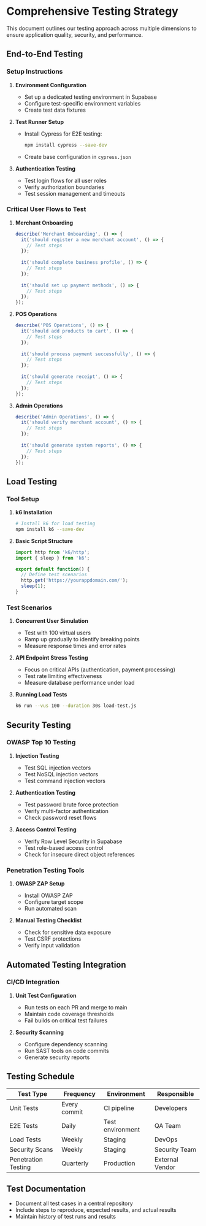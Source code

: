 
# Comprehensive Testing Strategy

This document outlines our testing approach across multiple dimensions to ensure application quality, security, and performance.

## End-to-End Testing

### Setup Instructions

1. **Environment Configuration**
   - Set up a dedicated testing environment in Supabase
   - Configure test-specific environment variables
   - Create test data fixtures

2. **Test Runner Setup**
   - Install Cypress for E2E testing:
     ```bash
     npm install cypress --save-dev
     ```
   
   - Create base configuration in `cypress.json`

3. **Authentication Testing**
   - Test login flows for all user roles
   - Verify authorization boundaries
   - Test session management and timeouts

### Critical User Flows to Test

1. **Merchant Onboarding**
   ```javascript
   describe('Merchant Onboarding', () => {
     it('should register a new merchant account', () => {
       // Test steps
     });
     
     it('should complete business profile', () => {
       // Test steps
     });
     
     it('should set up payment methods', () => {
       // Test steps
     });
   });
   ```

2. **POS Operations**
   ```javascript
   describe('POS Operations', () => {
     it('should add products to cart', () => {
       // Test steps
     });
     
     it('should process payment successfully', () => {
       // Test steps
     });
     
     it('should generate receipt', () => {
       // Test steps
     });
   });
   ```

3. **Admin Operations**
   ```javascript
   describe('Admin Operations', () => {
     it('should verify merchant account', () => {
       // Test steps
     });
     
     it('should generate system reports', () => {
       // Test steps
     });
   });
   ```

## Load Testing

### Tool Setup

1. **k6 Installation**
   ```bash
   # Install k6 for load testing
   npm install k6 --save-dev
   ```

2. **Basic Script Structure**
   ```javascript
   import http from 'k6/http';
   import { sleep } from 'k6';

   export default function() {
     // Define test scenarios
     http.get('https://yourappdomain.com/');
     sleep(1);
   }
   ```

### Test Scenarios

1. **Concurrent User Simulation**
   - Test with 100 virtual users
   - Ramp up gradually to identify breaking points
   - Measure response times and error rates

2. **API Endpoint Stress Testing**
   - Focus on critical APIs (authentication, payment processing)
   - Test rate limiting effectiveness
   - Measure database performance under load

3. **Running Load Tests**
   ```bash
   k6 run --vus 100 --duration 30s load-test.js
   ```

## Security Testing

### OWASP Top 10 Testing

1. **Injection Testing**
   - Test SQL injection vectors
   - Test NoSQL injection vectors
   - Test command injection vectors

2. **Authentication Testing**
   - Test password brute force protection
   - Verify multi-factor authentication
   - Check password reset flows

3. **Access Control Testing**
   - Verify Row Level Security in Supabase
   - Test role-based access control
   - Check for insecure direct object references

### Penetration Testing Tools

1. **OWASP ZAP Setup**
   - Install OWASP ZAP
   - Configure target scope
   - Run automated scan

2. **Manual Testing Checklist**
   - Check for sensitive data exposure
   - Test CSRF protections
   - Verify input validation

## Automated Testing Integration

### CI/CD Integration

1. **Unit Test Configuration**
   - Run tests on each PR and merge to main
   - Maintain code coverage thresholds
   - Fail builds on critical test failures

2. **Security Scanning**
   - Configure dependency scanning
   - Run SAST tools on code commits
   - Generate security reports

## Testing Schedule

| Test Type | Frequency | Environment | Responsible |
|-----------|-----------|-------------|------------|
| Unit Tests | Every commit | CI pipeline | Developers |
| E2E Tests | Daily | Test environment | QA Team |
| Load Tests | Weekly | Staging | DevOps |
| Security Scans | Weekly | Staging | Security Team |
| Penetration Testing | Quarterly | Production | External Vendor |

## Test Documentation

- Document all test cases in a central repository
- Include steps to reproduce, expected results, and actual results
- Maintain history of test runs and results
